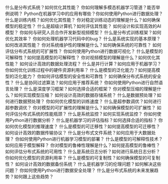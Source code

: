 什么是分布式系统？如何优化其性能？
你如何理解多模态机器学习管道？能否举例说明？
Python在机器学习中的应用有哪些？你如何使用Python进行数据处理？
什么是训练内核？如何优化其性能？
你对稳定训练动态的理解是什么？如何确保模型的稳定性？
什么是超级计算机？如何评估其性能？
如何设计和实现高效的AI模型？
你如何与研究人员合作开发新型视频模型？
什么是分布式训练框架？如何优化其效率？
你如何处理机器学习代码中的bug？
什么是系统实现的基本原理？如何改进其性能？
你对系统维护性的理解是什么？如何确保系统的可靠性？
如何评估分布式系统的可扩展性？
你如何使用Python进行数据可视化？
什么是模型的可解释性？如何提高模型的可解释性？
你对视频模型的理解是什么？如何优化其性能？
如何设计高效的数据处理流程？
什么是并行计算？如何应用于机器学习？
你如何优化训练过程中的硬件资源利用率？
什么是模型的泛化能力？如何提高模型的泛化能力？
你如何评估模型的安全性和可靠性？
如何确保分布式系统的安全性？
什么是协同过滤算法？如何应用于推荐系统？
你如何使用Python进行自然语言处理？
什么是深度学习框架？如何选择合适的框架？
你对模型压缩的理解是什么？如何实现模型压缩？
如何设计高效的数据存储系统？
什么是数据预处理？如何进行数据预处理？
你如何优化模型的训练速度？
什么是超参数调优？如何进行超参数调优？
你对模型的可扩展性的理解是什么？如何确保模型的可扩展性？
如何评估分布式系统的性能瓶颈？
什么是系统监控？如何实现系统监控？
你如何使用Python进行数据分析？
什么是机器学习的评估指标？如何选择合适的指标？
你如何优化模型的推理速度？
什么是模型的可迁移性？如何提高模型的可迁移性？
如何设计高效的数据传输协议？
什么是分布式文件系统？如何应用于大数据处理？
你如何使用Python进行机器学习模型的部署？
什么是模型的可解释性技术？如何应用于模型解释？
你对模型的鲁棒性理解是什么？如何提高模型的鲁棒性？
如何评估分布式系统的可用性？
什么是系统日志分析？如何进行系统日志分析？
你如何优化模型的资源利用率？
什么是模型的可复制性？如何确保模型的可复制性？
如何设计高效的数据备份系统？
什么是机器学习的伦理问题？如何解决这些问题？
你如何使用Python进行数据安全处理？
什么是分布式系统的未来发展趋势？如何跟上这些趋势？